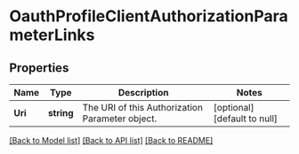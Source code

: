 # OauthProfileClientAuthorizationParameterLinks

## Properties
Name | Type | Description | Notes
------------ | ------------- | ------------- | -------------
**Uri** | **string** | The URI of this Authorization Parameter object. | [optional] [default to null]

[[Back to Model list]](../README.md#documentation-for-models) [[Back to API list]](../README.md#documentation-for-api-endpoints) [[Back to README]](../README.md)

